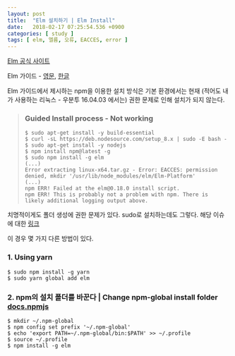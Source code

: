```yaml
---
layout: post
title:  "Elm 설치하기 | Elm Install"
date:   2018-02-17 07:25:54.536 +0900
categories: [ study ]
tags: [ elm, 엘름, 오류, EACCES, error ]
---
```


[Elm 공식 사이트](http://elm-lang.org/)

Elm 가이드 - [영문](https://guide.elm-lang.org/), [한글](https://www.elm-tutorial.org/ko/)

Elm 가이드에서 제시하는 npm을 이용한 설치 방식은 기본 환경에서는 현재 (적어도 내가 사용하는 리눅스 - 우분투 16.04.03 에서는) 권한 문제로 인해 설치가 되지 않는다.

> ### Guided Install process - Not working
>     $ sudo apt-get install -y build-essential
>     $ curl -sL https://deb.nodesource.com/setup_8.x | sudo -E bash -
>     $ sudo apt-get install -y nodejs
>     $ npm install npm@latest -g
>     $ sudo npm install -g elm
>     (...)
>     Error extracting linux-x64.tar.gz - Error: EACCES: permission denied, mkdir '/usr/lib/node_modules/elm/Elm-Platform'
>     (...)
>     npm ERR! Failed at the elm@0.18.0 install script.
>     npm ERR! This is probably not a problem with npm. There is likely additional logging output above.

치명적이게도 폴더 생성에 권한 문제가 있다. sudo로 설치하는데도 그렇다. 해당 이슈에 대한 [링크](https://github.com/elm-lang/elm-platform/issues/215)

이 경우 몇 가지 다른 방법이 있다.

### 1. Using yarn

    $ sudo npm install -g yarn
    $ sudo yarn global add elm

### 2. npm의 설치 폴더를 바꾼다 | Change npm-global install folder [docs.npmjs](https://docs.npmjs.com/getting-started/fixing-npm-permissions)

    $ mkdir ~/.npm-global
    $ npm config set prefix '~/.npm-global'
    $ echo 'export PATH=~/.npm-global/bin:$PATH' >> ~/.profile
    $ source ~/.profile
    $ npm install -g elm
